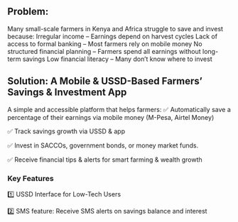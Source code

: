 ## Problem:
Many small-scale farmers in Kenya and Africa struggle to save and invest because:
Irregular income – Earnings depend on harvest cycles
Lack of access to formal banking – Most farmers rely on mobile money
No structured financial planning – Farmers spend all earnings without long-term savings
Low financial literacy – Many don’t know where to invest

## Solution: A Mobile & USSD-Based Farmers’ Savings & Investment App
A simple and accessible platform that helps farmers:
✅ Automatically save a percentage of their earnings via mobile money (M-Pesa, Airtel Money)

✅ Track savings growth via USSD & app

✅ Invest in SACCOs, government bonds, or money market funds.

✅ Receive financial tips & alerts for smart farming & wealth growth

### Key Features

1️⃣ USSD Interface for Low-Tech Users

2️⃣ SMS feature: Receive SMS alerts on savings balance and interest

